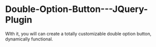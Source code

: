 # Double-Option-Button---JQuery-Plugin
WIth it, you will can create a totally customizable double option button, dynamically functional.
